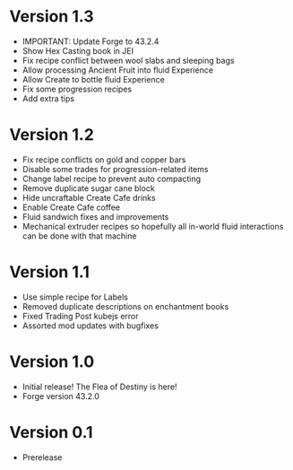# Version 1.3
- IMPORTANT: Update Forge to 43.2.4
- Show Hex Casting book in JEI
- Fix recipe conflict between wool slabs and sleeping bags
- Allow processing Ancient Fruit into fluid Experience
- Allow Create to bottle fluid Experience
- Fix some progression recipes
- Add extra tips

# Version 1.2
- Fix recipe conflicts on gold and copper bars
- Disable some trades for progression-related items
- Change label recipe to prevent auto compacting
- Remove duplicate sugar cane block
- Hide uncraftable Create Cafe drinks
- Enable Create Cafe coffee
- Fluid sandwich fixes and improvements
- Mechanical extruder recipes so hopefully all in-world fluid interactions can be done with that machine

# Version 1.1
- Use simple recipe for Labels
- Removed duplicate descriptions on enchantment books
- Fixed Trading Post kubejs error
- Assorted mod updates with bugfixes

# Version 1.0
- Initial release! The Flea of Destiny is here!
- Forge version 43.2.0

# Version 0.1
- Prerelease
